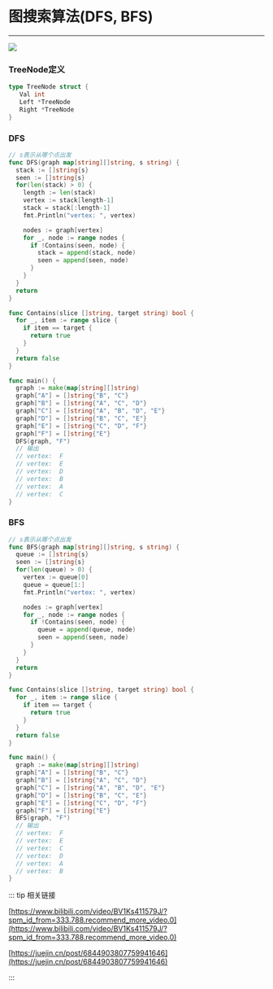 # 图搜索算法(DFS, BFS)
---

![](/images/program/alogrithom/graph.png)

### TreeNode定义
```go
type TreeNode struct {
   Val int
   Left *TreeNode
   Right *TreeNode
}
```
### DFS
```go
// s表示从哪个点出发
func DFS(graph map[string][]string, s string) {
  stack := []string{s}
  seen := []string{s}
  for(len(stack) > 0) {
    length := len(stack)
    vertex := stack[length-1]
    stack = stack[:length-1]
    fmt.Println("vertex: ", vertex)

    nodes := graph[vertex]
    for _, node := range nodes {
      if !Contains(seen, node) {
        stack = append(stack, node)
        seen = append(seen, node)
      }
    }
  }
  return
}

func Contains(slice []string, target string) bool {
  for _, item := range slice {
    if item == target {
      return true
    }
  }
  return false
}

func main() {
  graph := make(map[string][]string)
  graph["A"] = []string{"B", "C"}
  graph["B"] = []string{"A", "C", "D"}
  graph["C"] = []string{"A", "B", "D", "E"}
  graph["D"] = []string{"B", "C", "E"}
  graph["E"] = []string{"C", "D", "F"}
  graph["F"] = []string{"E"}
  DFS(graph, "F")
  // 输出
  // vertex:  F
  // vertex:  E
  // vertex:  D
  // vertex:  B
  // vertex:  A
  // vertex:  C
}
```

### BFS
```go
// s表示从哪个点出发
func BFS(graph map[string][]string, s string) {
  queue := []string{s}
  seen := []string{s}
  for(len(queue) > 0) {
    vertex := queue[0]
    queue = queue[1:]
    fmt.Println("vertex: ", vertex)

    nodes := graph[vertex]
    for _, node := range nodes {
      if !Contains(seen, node) {
        queue = append(queue, node)
        seen = append(seen, node)
      }
    }
  }
  return
}

func Contains(slice []string, target string) bool {
  for _, item := range slice {
    if item == target {
      return true
    }
  }
  return false
}

func main() {
  graph := make(map[string][]string)
  graph["A"] = []string{"B", "C"}
  graph["B"] = []string{"A", "C", "D"}
  graph["C"] = []string{"A", "B", "D", "E"}
  graph["D"] = []string{"B", "C", "E"}
  graph["E"] = []string{"C", "D", "F"}
  graph["F"] = []string{"E"}
  BFS(graph, "F")
  // 输出
  // vertex:  F
  // vertex:  E
  // vertex:  C
  // vertex:  D
  // vertex:  A
  // vertex:  B
}
```

::: tip 相关链接

[https://www.bilibili.com/video/BV1Ks411579J/?spm_id_from=333.788.recommend_more_video.0](https://www.bilibili.com/video/BV1Ks411579J/?spm_id_from=333.788.recommend_more_video.0)

[https://juejin.cn/post/6844903807759941646](https://juejin.cn/post/6844903807759941646)

:::
